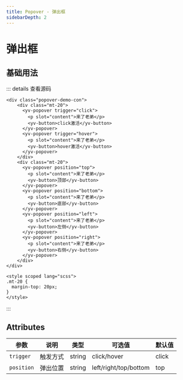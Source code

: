 ```yaml
---
title: Popover - 弹出框
sidebarDepth: 2
---
```


# 弹出框

## 基础用法

<ClientOnly><popover-demo></popover-demo></ClientOnly>

::: details 查看源码
```vue
<div class="popover-demo-con">
    <div class="mt-20">
      <yv-popover trigger="click">
        <p slot="content">来了老弟</p>
        <yv-button>click激活</yv-button>
      </yv-popover>
      <yv-popover trigger="hover">
        <p slot="content">来了老弟</p>
        <yv-button>hover激活</yv-button>
      </yv-popover>
    </div>
    <div class="mt-20">
      <yv-popover position="top">
        <p slot="content">来了老弟</p>
        <yv-button>顶部</yv-button>
      </yv-popover>
      <yv-popover position="bottom">
        <p slot="content">来了老弟</p>
        <yv-button>底部</yv-button>
      </yv-popover>
      <yv-popover position="left">
        <p slot="content">来了老弟</p>
        <yv-button>左侧</yv-button>
      </yv-popover>
      <yv-popover position="right">
        <p slot="content">来了老弟</p>
        <yv-button>右侧</yv-button>
      </yv-popover>
    </div>
</div>

<style scoped lang="scss">
.mt-20 {
  margin-top: 20px;
}
</style>
```
:::

## Attributes

| 参数        | 说明 | 类型 | 可选值 | 默认值  |
|------------|-----|-----|-------|--------|
| `trigger`     | 触发方式 | string | click/hover | click |
| `position`    | 弹出位置 | string | left/right/top/bottom | top |